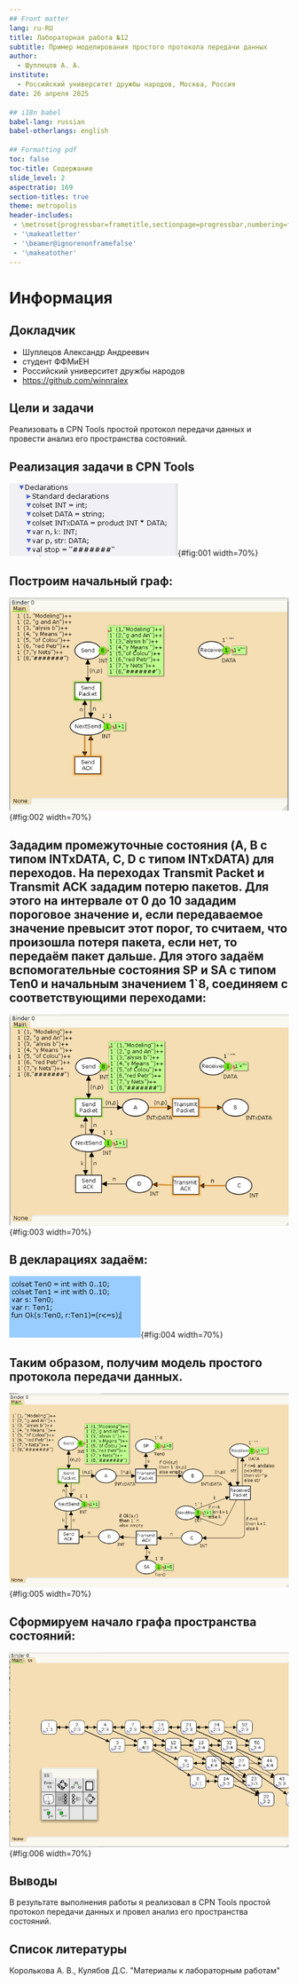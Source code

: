 ```yaml
---
## Front matter
lang: ru-RU
title: Лабораторная работа №12
subtitle: Пример моделирования простого протокола передачи данных
author:
  - Шуплецов А. А.
institute:
  - Российский университет дружбы народов, Москва, Россия
date: 26 апреля 2025

## i18n babel
babel-lang: russian
babel-otherlangs: english

## Formatting pdf
toc: false
toc-title: Содержание
slide_level: 2
aspectratio: 169
section-titles: true
theme: metropolis
header-includes:
 - \metroset{progressbar=frametitle,sectionpage=progressbar,numbering=fraction}
 - '\makeatletter'
 - '\beamer@ignorenonframefalse'
 - '\makeatother'
---
```


# Информация

## Докладчик

  * Шуплецов Александр Андреевич
  * студент ФФМиЕН
  * Российский университет дружбы народов
  * https://github.com/winnralex

## Цели и задачи

Реализовать в CPN Tools простой протокол передачи данных и провести анализ его пространства состояний.

## Реализация задачи в CPN Tools

![Задание деклараций](image/1.png){#fig:001 width=70%}

## Построим начальный граф:

![Начальный граф](image/2.png){#fig:002 width=70%}

## Зададим промежуточные состояния (A, B с типом INTxDATA, C, D с типом INTxDATA) для переходов.  На переходах Transmit Packet и Transmit ACK зададим потерю пакетов. Для этого на интервале от 0 до 10 зададим пороговое значение и, если передаваемое значение превысит этот порог, то считаем, что произошла потеря пакета, если нет, то передаём пакет дальше. Для этого задаём вспомогательные состояния SP и SA с типом Ten0 и начальным значением 1`8, соединяем с соответствующими переходами:

![Добавление промежуточных состояний](image/3.png){#fig:003 width=70%}

## В декларациях задаём:

![Задание деклараций](image/4.png){#fig:004 width=70%}

## Таким образом, получим модель простого протокола передачи данных.

![Модель простого протокола передачи данных](image/5.png){#fig:005 width=70%}

## Сформируем начало графа пространства состояний:

![Пространство состояний для модели простого протокола передачи данных](image/6.png){#fig:006 width=70%}

## Выводы

В результате выполнения работы я реализовал в CPN Tools простой протокол передачи данных и провел анализ его пространства состояний.

## Список литературы

Королькова А. В., Кулябов Д.С. "Материалы к лабораторным работам"
